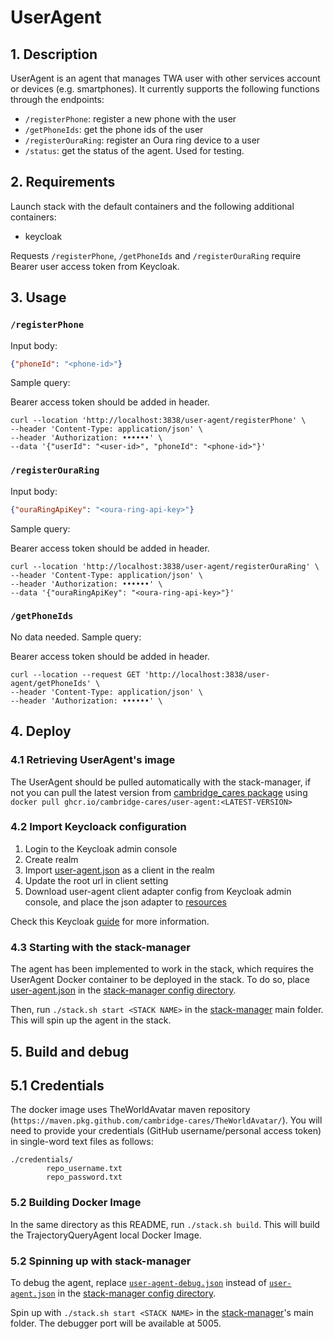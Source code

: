 # UserAgent
## 1. Description
UserAgent is an agent that manages TWA user with other services account or devices (e.g. smartphones). It currently supports the following functions through the endpoints:
- `/registerPhone`: register a new phone with the user
- `/getPhoneIds`: get the phone ids of the user
- `/registerOuraRing`: register an Oura ring device to a user
- `/status`: get the status of the agent. Used for testing.

## 2. Requirements
Launch stack with the default containers and the following additional containers:
- keycloak

Requests `/registerPhone`, `/getPhoneIds` and `/registerOuraRing` require Bearer user access token from Keycloak.

## 3. Usage
### `/registerPhone`

Input body:
```json
{"phoneId": "<phone-id>"}
```
Sample query:

Bearer access token should be added in header.
```
curl --location 'http://localhost:3838/user-agent/registerPhone' \
--header 'Content-Type: application/json' \
--header 'Authorization: ••••••' \
--data '{"userId": "<user-id>", "phoneId": "<phone-id>"}'
```

### `/registerOuraRing`

Input body:
```json
{"ouraRingApiKey": "<oura-ring-api-key>"}
```
Sample query:

Bearer access token should be added in header.
```
curl --location 'http://localhost:3838/user-agent/registerOuraRing' \
--header 'Content-Type: application/json' \
--header 'Authorization: ••••••' \
--data '{"ouraRingApiKey": "<oura-ring-api-key>"}'
```

### `/getPhoneIds`

No data needed. Sample query:

Bearer access token should be added in header.
```
curl --location --request GET 'http://localhost:3838/user-agent/getPhoneIds' \
--header 'Content-Type: application/json' \
--header 'Authorization: ••••••' \
```

## 4. Deploy 
### 4.1 Retrieving UserAgent's image
The UserAgent should be pulled automatically with the stack-manager, if not you can pull the latest version from [cambridge_cares package](https://github.com/orgs/cambridge-cares/packages/container/package/user-agent) using `docker pull ghcr.io/cambridge-cares/user-agent:<LATEST-VERSION>`

### 4.2 Import Keycloack configuration
1. Login to the Keycloak admin console
2. Create realm
3. Import [user-agent.json](stack-manager-config/inputs/data/user-agent.json) as a client in the realm
4. Update the root url in client setting
5. Download user-agent client adapter config from Keycloak admin console, and place the json adapter to [resources](UserAgent/src/main/resources)

Check this Keycloak [guide](https://www.keycloak.org/docs/latest/authorization_services/index.html#_resource_server_overview) for more information.

### 4.3 Starting with the stack-manager
The agent has been implemented to work in the stack, which requires the UserAgent Docker container to be deployed in the stack. To do so, place [user-agent.json](stack-manager-config/inputs/config/services/user-agent.json) in the [stack-manager config directory].

Then, run `./stack.sh start <STACK NAME>` in the [stack-manager](https://github.com/TheWorldAvatar/stack/tree/main/stack-manager) main folder. This will spin up the agent in the stack.

## 5. Build and debug
## 5.1 Credentials
The docker image uses TheWorldAvatar maven repository (`https://maven.pkg.github.com/cambridge-cares/TheWorldAvatar/`).
You will need to provide your credentials (GitHub username/personal access token) in single-word text files as follows:
```
./credentials/
        repo_username.txt
        repo_password.txt
```

### 5.2 Building Docker Image
In the same directory as this README, run `./stack.sh build`. This will build the TrajectoryQueryAgent local Docker Image. 

### 5.2 Spinning up with stack-manager
To debug the agent, replace [`user-agent-debug.json`](stack-manager-config/inputs/config/services/user-agent-debug.json) instead of [`user-agent.json`](stack-manager-config/inputs/config/services/user-agent.json) in the [stack-manager config directory]. 

Spin up with `./stack.sh start <STACK NAME>` in the [stack-manager]'s main folder.
The debugger port will be available at 5005.

[stack-manager]: https://github.com/TheWorldAvatar/stack/tree/main/stack-manager
[stack-manager config directory]: https://github.com/TheWorldAvatar/stack/tree/main/stack-manager/inputs/config/services